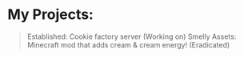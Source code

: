# My Projects:
> Established: Cookie factory server (Working on)
> Smelly Assets: Minecraft mod that adds cream & cream energy! (Eradicated)
